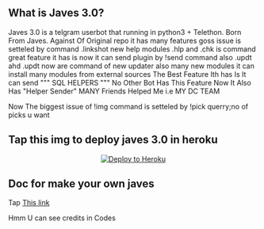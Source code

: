 
## What is Javes 3.0?
Javes 3.0 is a telgram userbot that running in python3 + Telethon.
Born From Javes.
Against Of Original repo it has many features goss issue is setteled by command .linkshot
new help modules
.hlp and .chk is command 
great feature it has is now it can send plugin by !send command 
also .updt ahd .updt now are command of new updater
also many new modules 
it can install many modules from external sources 
The Best Feature Ith has Is It  can send """ SQL HELPERS """ No Other Bot Has This Feature 
Now It Also Has "Helper Sender"
MANY Friends Helped Me i.e MY DC TEAM


Now The biggest issue of !img command is setteled by !pick querry;no of picks u want
## Tap this img to deploy javes 3.0 in heroku
<p align="center"><a href="https://heroku.com/deploy?template=https://github.com/Solo-Dragon/javes-3.0/tree/Solo-Dragon-patch-1"> <img src="https://www2.assets.heroku.com/assets/elements/elements-buttons-2-4867044559069b937ba0fd078f5604f310a49928bd1b59fb3d2f0ff96e0d97c8.svg" alt="Deploy to Heroku" /></a></p>


## Doc for make your own javes
Tap <a href="https://telegra.ph/HOW-MAKE-JAVESTELEGRAM-USER-BOT-07-05">This link</a> 

Hmm U can see credits in Codes 




